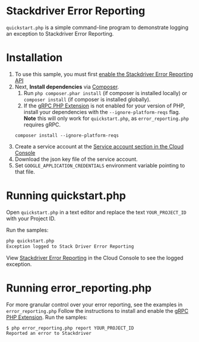 # Stackdriver Error Reporting

`quickstart.php` is a simple command-line program to demonstrate logging an
exception to Stackdriver Error Reporting.

# Installation

1. To use this sample, you must first [enable the Stackdriver Error Reporting API][0]
1. Next, **Install dependencies** via [Composer](http://getcomposer.org/doc/00-intro.md).
    1. Run `php composer.phar install` (if composer is installed locally) or `composer install`
    (if composer is installed globally).
    1. If the [gRPC PHP Extension][php_grpc] is not enabled for your version of PHP,
    install your dependencies with the `--ignore-platform-reqs` flag. **Note** this will
    only work for `quickstart.php`, as `error_reporting.php` requires gRPC.
    ```
    composer install --ignore-platform-reqs
    ```
1. Create a service account at the [Service account section in the Cloud Console][2]
1. Download the json key file of the service account.
1. Set `GOOGLE_APPLICATION_CREDENTIALS` environment variable pointing to that file.

# Running quickstart.php

Open `quickstart.php` in a text editor and replace the text `YOUR_PROJECT_ID`
with your Project ID.

Run the samples:

```sh
php quickstart.php
Exception logged to Stack Driver Error Reporting
```

View [Stackdriver Error Reporting][1] in the Cloud Console to see the logged
exception.

# Running error_reporting.php

For more granular control over your error reporting, see the examples in `error_reporting.php`
Follow the instructions to install and enable the [gRPC PHP Extension][php_grpc].
Run the samples:

```sh
$ php error_reporting.php report YOUR_PROJECT_ID
Reported an error to Stackdriver
```


[0]: https://console.cloud.google.com/flows/enableapi?apiid=clouderrorreporting.googleapis.com
[1]: https://console.cloud.google.com/errors
[2]: https://console.cloud.google.com/iam-admin/serviceaccounts/
[php_grpc]: http://cloud.google.com/php/grpc
